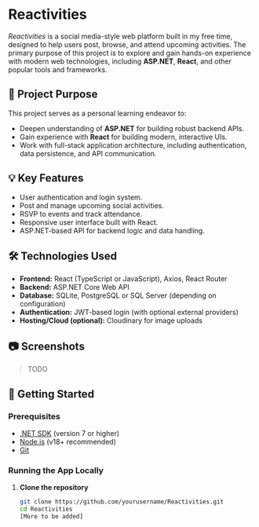 # Reactivities

_Reactivities_ is a social media-style web platform built in my free time, designed to help users post, browse, and attend upcoming activities. The primary purpose of this project is to explore and gain hands-on experience with modern web technologies, including **ASP.NET**, **React**, and other popular tools and frameworks.

## 📌 Project Purpose

This project serves as a personal learning endeavor to:

- Deepen understanding of **ASP.NET** for building robust backend APIs.
- Gain experience with **React** for building modern, interactive UIs.
- Work with full-stack application architecture, including authentication, data persistence, and API communication.

## 💡 Key Features

- User authentication and login system.
- Post and manage upcoming social activities.
- RSVP to events and track attendance.
- Responsive user interface built with React.
- ASP.NET-based API for backend logic and data handling.

## 🛠️ Technologies Used

- **Frontend:** React (TypeScript or JavaScript), Axios, React Router
- **Backend:** ASP.NET Core Web API
- **Database:** SQLite, PostgreSQL or SQL Server (depending on configuration)
- **Authentication:** JWT-based login (with optional external providers)
- **Hosting/Cloud (optional):** Cloudinary for image uploads

## 📷 Screenshots

> TODO

## 🚀 Getting Started

### Prerequisites

- [.NET SDK](https://dotnet.microsoft.com/en-us/download) (version 7 or higher)
- [Node.js](https://nodejs.org/en/) (v18+ recommended)
- [Git](https://git-scm.com/)

### Running the App Locally

1. **Clone the repository**
   ```bash
   git clone https://github.com/yourusername/Reactivities.git
   cd Reactivities
   [More to be added]

